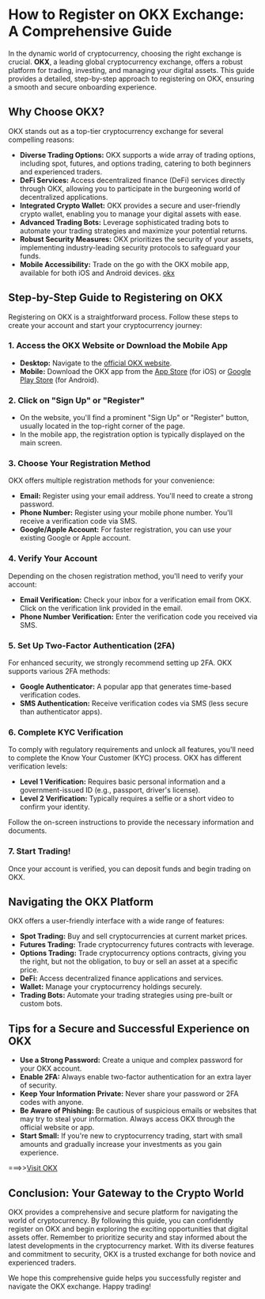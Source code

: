 # **How to Register on OKX Exchange: A Comprehensive Guide**

In the dynamic world of cryptocurrency, choosing the right exchange is crucial. **OKX**, a leading global cryptocurrency exchange, offers a robust platform for trading, investing, and managing your digital assets. This guide provides a detailed, step-by-step approach to registering on OKX, ensuring a smooth and secure onboarding experience.

## **Why Choose OKX?**

OKX stands out as a top-tier cryptocurrency exchange for several compelling reasons:

* **Diverse Trading Options:** OKX supports a wide array of trading options, including spot, futures, and options trading, catering to both beginners and experienced traders.
* **DeFi Services:** Access decentralized finance (DeFi) services directly through OKX, allowing you to participate in the burgeoning world of decentralized applications.
* **Integrated Crypto Wallet:** OKX provides a secure and user-friendly crypto wallet, enabling you to manage your digital assets with ease.
* **Advanced Trading Bots:** Leverage sophisticated trading bots to automate your trading strategies and maximize your potential returns.
* **Robust Security Measures:** OKX prioritizes the security of your assets, implementing industry-leading security protocols to safeguard your funds.
* **Mobile Accessibility:** Trade on the go with the OKX mobile app, available for both iOS and Android devices.
[okx](https://chiasekinang.com/wp-content/uploads/2021/10/san-okex-1-min.jpg)
## **Step-by-Step Guide to Registering on OKX**

Registering on OKX is a straightforward process. Follow these steps to create your account and start your cryptocurrency journey:

### **1. Access the OKX Website or Download the Mobile App**

* **Desktop:** Navigate to the [official OKX website](https://bit.ly/3W7cYOh).
* **Mobile:** Download the OKX app from the [App Store](https://bit.ly/3W7cYOh) (for iOS) or [Google Play Store](https://bit.ly/3W7cYOh) (for Android).

### **2. Click on "Sign Up" or "Register"**

* On the website, you'll find a prominent "Sign Up" or "Register" button, usually located in the top-right corner of the page.
* In the mobile app, the registration option is typically displayed on the main screen.

### **3. Choose Your Registration Method**

OKX offers multiple registration methods for your convenience:

* **Email:** Register using your email address. You'll need to create a strong password.
* **Phone Number:** Register using your mobile phone number. You'll receive a verification code via SMS.
* **Google/Apple Account:** For faster registration, you can use your existing Google or Apple account.

### **4. Verify Your Account**

Depending on the chosen registration method, you'll need to verify your account:

* **Email Verification:** Check your inbox for a verification email from OKX. Click on the verification link provided in the email.
* **Phone Number Verification:** Enter the verification code you received via SMS.

### **5. Set Up Two-Factor Authentication (2FA)**

For enhanced security, we strongly recommend setting up 2FA. OKX supports various 2FA methods:

* **Google Authenticator:** A popular app that generates time-based verification codes.
* **SMS Authentication:** Receive verification codes via SMS (less secure than authenticator apps).

### **6. Complete KYC Verification**

To comply with regulatory requirements and unlock all features, you'll need to complete the Know Your Customer (KYC) process. OKX has different verification levels:

* **Level 1 Verification:** Requires basic personal information and a government-issued ID (e.g., passport, driver's license).
* **Level 2 Verification:** Typically requires a selfie or a short video to confirm your identity.

Follow the on-screen instructions to provide the necessary information and documents.

### **7. Start Trading!**

Once your account is verified, you can deposit funds and begin trading on OKX.

## **Navigating the OKX Platform**

OKX offers a user-friendly interface with a wide range of features:

* **Spot Trading:** Buy and sell cryptocurrencies at current market prices.
* **Futures Trading:** Trade cryptocurrency futures contracts with leverage.
* **Options Trading:** Trade cryptocurrency options contracts, giving you the right, but not the obligation, to buy or sell an asset at a specific price.
* **DeFi:** Access decentralized finance applications and services.
* **Wallet:** Manage your cryptocurrency holdings securely.
* **Trading Bots:** Automate your trading strategies using pre-built or custom bots.

## **Tips for a Secure and Successful Experience on OKX**

* **Use a Strong Password:** Create a unique and complex password for your OKX account.
* **Enable 2FA:** Always enable two-factor authentication for an extra layer of security.
* **Keep Your Information Private:** Never share your password or 2FA codes with anyone.
* **Be Aware of Phishing:** Be cautious of suspicious emails or websites that may try to steal your information. Always access OKX through the official website or app.
* **Start Small:** If you're new to cryptocurrency trading, start with small amounts and gradually increase your investments as you gain experience.

===>>[Visit OKX](https://bit.ly/3W7cYOh)

## **Conclusion: Your Gateway to the Crypto World**

OKX provides a comprehensive and secure platform for navigating the world of cryptocurrency. By following this guide, you can confidently register on OKX and begin exploring the exciting opportunities that digital assets offer. Remember to prioritize security and stay informed about the latest developments in the cryptocurrency market. With its diverse features and commitment to security, OKX is a trusted exchange for both novice and experienced traders.

We hope this comprehensive guide helps you successfully register and navigate the OKX exchange. Happy trading!
